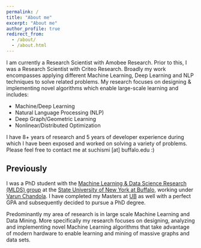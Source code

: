 ```yaml
---
permalink: /
title: "About me"
excerpt: "About me"
author_profile: true
redirect_from: 
  - /about/
  - /about.html
---
```


I am currently a Research Scientist with Amobee Research. Prior to this, I was a Research Scientist with Criteo Research. Broadly my work encompasses applying different Machine Learning, Deep Learning and NLP techniques to solve related problems. My research focuses on designing & implementing novel algorithms which enable large-scale learning and includes:

* Machine/Deep Learning
* Natural Language Processing (NLP)
* Deep Graph/Geometric Learning
* Nonlinear/Distributed Optimization

I have 8+ years of research and 5 years of developer experience during which I have been exposed and worked on solving a variety of problems. Please feel free to contact me at suchismi [at] buffalo.edu :)

Previously
----
I was a PhD student with the [Machine Learning & Data Science Research (MLDS) group](http://www.cse.buffalo.edu/ubds/) at the [State University of New York at Buffalo](http://www.buffalo.edu), working under [Varun Chandola](http://www.cse.buffalo.edu/~chandola). I have completed my Masters at [UB](http://www.buffalo.edu) as well with a perfect GPA and subsequently decided to pursue a PhD degree.

Predominantly my area of research is in large scale Machine Learning and Data Mining. More specifically my research focuses on designing, analyzing and implementing novel Machine Learning algorithms that take advantage of modern hardware to enable learning and mining of massive graphs and data sets.

<!-- <script type='text/javascript' id='clustrmaps' src='//cdn.clustrmaps.com/map_v2.js?cl=6b3838&w=a&t=n&d=iWVPHtVtXbRjx69IAOrwDTR72cJz41zwiePZDa3SIxc'></script> -->

<script type="text/javascript" id="clustrmaps" src="//cdn.clustrmaps.com/map_v2.js?cl=0e1633&w=a&t=n&d=iWVPHtVtXbRjx69IAOrwDTR72cJz41zwiePZDa3SIxc&co=0b4975&cmo=3acc3a&cmn=ff5353&ct=cdd4d9"></script>
